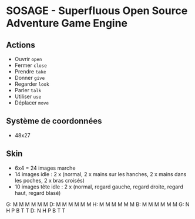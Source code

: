 # SOSAGE - Superfluous Open Source Adventure Game Engine

## Actions

 * Ouvrir `open`
 * Fermer `close`
 * Prendre `take`
 * Donner `give`
 * Regarder `look`
 * Parler `talk`
 * Utiliser `use`
 * Déplacer `move`

## Système de coordonnées

 * 48x27

## Skin

 * 6x4 = 24 images marche
 * 14 images idle : 2 x (normal, 2 x mains sur les hanches, 2 x mains dans les poches, 2 x bras croisés)
 * 10 images tête idle : 2 x (normal, regard gauche, regard droite, regard haut, regard blasé)


G: M  M  M  M  M  M
D: M  M  M  M  M  M
H: M  M  M  M  M  M
B: M  M  M  M  M  M
G: N  H  P  B  T  T
D: N  H  P  B  T  T
